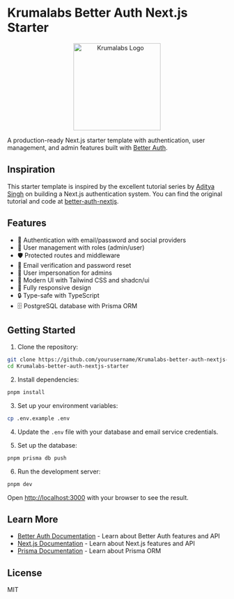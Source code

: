 # Krumalabs Better Auth Next.js Starter

<div align="center">
  <img src="public/svg-logo/Logo (black).svg" alt="Krumalabs Logo" width="200" />
</div>

A production-ready Next.js starter template with authentication, user management, and admin features built with [Better Auth](https://github.com/theodenanyoh/better-auth).

## Inspiration

This starter template is inspired by the excellent tutorial series by [Aditya Singh](https://www.youtube.com/@AdityaSinghCodes) on building a Next.js authentication system. You can find the original tutorial and code at [better-auth-nextjs](https://github.com/adityasinghcodes/better-auth-nextjs/tree/main).

## Features

- 🔐 Authentication with email/password and social providers
- 👥 User management with roles (admin/user)
- 🛡️ Protected routes and middleware
- 📧 Email verification and password reset
- 👤 User impersonation for admins
- 🎨 Modern UI with Tailwind CSS and shadcn/ui
- 📱 Fully responsive design
- 🔒 Type-safe with TypeScript
- 🗄️ PostgreSQL database with Prisma ORM

## Getting Started

1. Clone the repository:
```bash
git clone https://github.com/yourusername/Krumalabs-better-auth-nextjs-starter.git
cd Krumalabs-better-auth-nextjs-starter
```

2. Install dependencies:
```bash
pnpm install
```

3. Set up your environment variables:
```bash
cp .env.example .env
```

4. Update the `.env` file with your database and email service credentials.

5. Set up the database:
```bash
pnpm prisma db push
```

6. Run the development server:
```bash
pnpm dev
```

Open [http://localhost:3000](http://localhost:3000) with your browser to see the result.

## Learn More

- [Better Auth Documentation](https://github.com/theodenanyoh/better-auth) - Learn about Better Auth features and API
- [Next.js Documentation](https://nextjs.org/docs) - Learn about Next.js features and API
- [Prisma Documentation](https://www.prisma.io/docs) - Learn about Prisma ORM

## License

MIT
